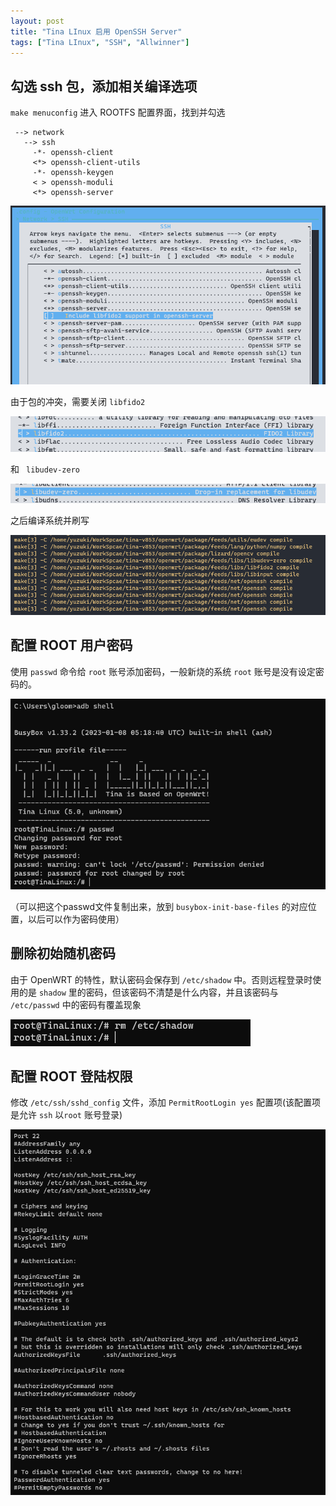 ```yaml
---
layout: post
title: "Tina LInux 启用 OpenSSH Server"
tags: ["Tina LInux", "SSH", "Allwinner"]
---
```



## 勾选 ssh 包，添加相关编译选项

`make menuconfig` 进入 ROOTFS 配置界面，找到并勾选

```
 --> network
   --> ssh
     -*- openssh-client
     <*> openssh-client-utils
     -*- openssh-keygen
     < > openssh-moduli
     <*> openssh-server
```

![image-20230118142920824](/assets/post/2023-01-18-20230118/image-20230118142920824.png)

由于包的冲突，需要关闭 `libfido2` 

![image-20230118145935072](/assets/post/2023-01-18-20230118/image-20230118145935072.png)

和 ` libudev-zero` 

![image-20230118150016604](/assets/post/2023-01-18-20230118/image-20230118150016604.png)

之后编译系统并刷写

![image-20230118142629965](/assets/post/2023-01-18-20230118/image-20230118142629965.png)

## 配置 ROOT 用户密码

使用 `passwd` 命令给 `root` 账号添加密码，一般新烧的系统 `root` 账号是没有设定密码的。

![image-20230118142210492](/assets/post/2023-01-18-20230118/image-20230118142210492.png)

（可以把这个passwd文件复制出来，放到 `busybox-init-base-files` 的对应位置，以后可以作为密码使用）

## 删除初始随机密码

由于 OpenWRT 的特性，默认密码会保存到 `/etc/shadow` 中。否则远程登录时使用的是 `shadow` 里的密码，但该密码不清楚是什么内容，并且该密码与 `/etc/passwd` 中的密码有覆盖现象

![image-20230118142447088](/assets/post/2023-01-18-20230118/image-20230118142447088.png)

## 配置 ROOT 登陆权限

修改 `/etc/ssh/sshd_config` 文件，添加 `PermitRootLogin yes` 配置项(该配置项是允许 `ssh` 以`root` 账号登录)

![image-20230118153251454](/assets/post/2023-01-18-20230118/image-20230118153251454.png)